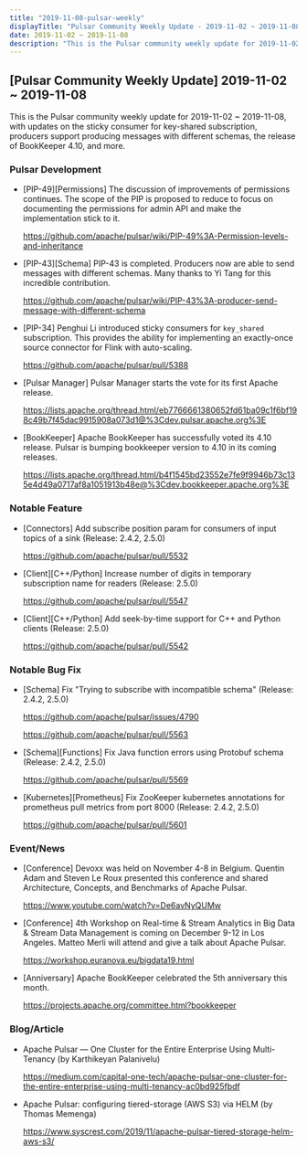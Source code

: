 ```yaml
---
title: "2019-11-08-pulsar-weekly"
displayTitle: "Pulsar Community Weekly Update - 2019-11-02 ~ 2019-11-08"
date: 2019-11-02 ~ 2019-11-08
description: "This is the Pulsar community weekly update for 2019-11-02 ~ 2019-11-08, with updates on the sticky consumer for key-shared subscription, producers support producing messages with different schemas, the release of BookKeeper 4.10, and more."
---
```



## [Pulsar Community Weekly Update] 2019-11-02 ~ 2019-11-08

This is the Pulsar community weekly update for 2019-11-02 ~ 2019-11-08, with updates on the sticky consumer for key-shared subscription, producers support producing messages with different schemas, the release of BookKeeper 4.10, and more.

### Pulsar Development

- [PIP-49][Permissions] The discussion of improvements of permissions continues. The scope of the PIP is proposed to reduce to focus on documenting the permissions for admin API and make the implementation stick to it.

    https://github.com/apache/pulsar/wiki/PIP-49%3A-Permission-levels-and-inheritance
    

- [PIP-43][Schema] PIP-43 is completed. Producers now are able to send messages with different schemas. Many thanks to Yi Tang for this incredible contribution.

    https://github.com/apache/pulsar/wiki/PIP-43%3A-producer-send-message-with-different-schema
    
- [PIP-34] Penghui Li introduced sticky consumers for `key_shared` subscription. This provides the ability for implementing an exactly-once source connector for Flink with auto-scaling.

    https://github.com/apache/pulsar/pull/5388
    
- [Pulsar Manager] Pulsar Manager starts the vote for its first Apache release.

    https://lists.apache.org/thread.html/eb7766661380652fd61ba09c1f6bf198c49b7f45dac9915908a073d1@%3Cdev.pulsar.apache.org%3E
    
- [BookKeeper] Apache BookKeeper has successfully voted its 4.10 release. Pulsar is bumping bookkeeper version to 4.10 in its coming releases.

    https://lists.apache.org/thread.html/b4f1545bd23552e7fe9f9946b73c135e4d49a0717af8a1051913b48e@%3Cdev.bookkeeper.apache.org%3E

### Notable Feature

- [Connectors] Add subscribe position param for consumers of input topics of a sink (Release: 2.4.2, 2.5.0)

    https://github.com/apache/pulsar/pull/5532

- [Client][C++/Python] Increase number of digits in temporary subscription name for readers (Release: 2.5.0)

    https://github.com/apache/pulsar/pull/5547

- [Client][C++/Python] Add seek-by-time support for C++ and Python clients (Release: 2.5.0)

    https://github.com/apache/pulsar/pull/5542

### Notable Bug Fix

- [Schema] Fix "Trying to subscribe with incompatible schema" (Release: 2.4.2, 2.5.0)

    https://github.com/apache/pulsar/issues/4790
    
    https://github.com/apache/pulsar/pull/5563

- [Schema][Functions] Fix Java function errors using Protobuf schema (Release: 2.4.2, 2.5.0)

    https://github.com/apache/pulsar/pull/5569
    
- [Kubernetes][Prometheus] Fix ZooKeeper kubernetes annotations for prometheus pull metrics from port 8000 (Release: 2.4.2, 2.5.0)

    https://github.com/apache/pulsar/pull/5601

### Event/News

* [Conference] Devoxx was held on November 4-8 in Belgium. Quentin Adam and Steven Le Roux presented this conference and shared Architecture, Concepts, and  Benchmarks of Apache Pulsar. 
    
    https://www.youtube.com/watch?v=De6avNyQUMw
    
* [Conference] 4th Workshop on Real-time & Stream Analytics in Big Data & Stream Data Management is coming on December 9-12 in Los Angeles. Matteo Merli will attend and give a talk about Apache Pulsar.
    
    https://workshop.euranova.eu/bigdata19.html
    
* [Anniversary] Apache BookKeeper celebrated the 5th anniversary this month.

    https://projects.apache.org/committee.html?bookkeeper

### Blog/Article

* Apache Pulsar — One Cluster for the Entire Enterprise Using Multi-Tenancy (by Karthikeyan Palanivelu)

    https://medium.com/capital-one-tech/apache-pulsar-one-cluster-for-the-entire-enterprise-using-multi-tenancy-ac0bd925fbdf
    
* Apache Pulsar: configuring tiered-storage (AWS S3) via HELM (by Thomas Memenga)

    https://www.syscrest.com/2019/11/apache-pulsar-tiered-storage-helm-aws-s3/